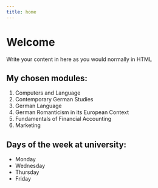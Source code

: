 ```yaml
---
title: home
---
```


<h1>Welcome</h1>
<p>Write your content in here as you would normally in HTML</p>
<h2>My chosen modules:</h2>

<ol>
  <li>Computers and Language</li>
  <li>Contemporary German Studies</li>
  <li>German Language</li>
  <li>German Romanticism in its European Context</li>
  <li>Fundamentals of Financial Accounting</li>
  <li>Marketing</li>
</ol>  
   <h2>Days of the week at university:</h2>
   <ul>
  <li>Monday</li>
  <li>Wednesday</li>
  <li>Thursday</li>
  <li>Friday</li>
</ul>  

